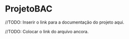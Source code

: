 # ProjetoBAC


//TODO: Inserir o link para a documentação do projeto aqui.

//TODO: Colocar o link do arquivo ancora. 
